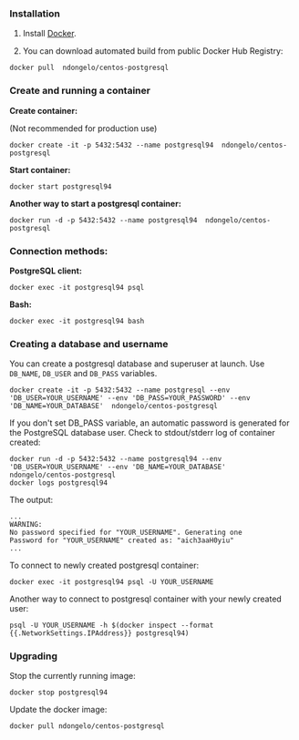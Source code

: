 
### Installation

1. Install [Docker](https://www.docker.com/).

2. You can download automated build from public Docker Hub Registry:

``` docker pull  ndongelo/centos-postgresql ```

### Create and running a container

**Create container:**

(Not recommended for production use)

``` docker create -it -p 5432:5432 --name postgresql94  ndongelo/centos-postgresql ```

**Start container:**

``` docker start postgresql94 ```


**Another way to start a postgresql container:**

``` docker run -d -p 5432:5432 --name postgresql94  ndongelo/centos-postgresql ```

### Connection methods:

**PostgreSQL client:**

`docker exec -it postgresql94 psql`

**Bash:**

`docker exec -it postgresql94 bash`


### Creating a database and username

You can create a postgresql database and superuser at launch. Use `DB_NAME`, `DB_USER` and `DB_PASS` variables.

```
docker create -it -p 5432:5432 --name postgresql --env 'DB_USER=YOUR_USERNAME' --env 'DB_PASS=YOUR_PASSWORD' --env 'DB_NAME=YOUR_DATABASE'  ndongelo/centos-postgresql

```
 
If you don't set DB_PASS variable, an automatic password is generated for the PostgreSQL database user. Check to stdout/stderr log of container created:

```
docker run -d -p 5432:5432 --name postgresql94 --env 'DB_USER=YOUR_USERNAME' --env 'DB_NAME=YOUR_DATABASE'  ndongelo/centos-postgresql
docker logs postgresql94
```

The output:

```
...
WARNING: 
No password specified for "YOUR_USERNAME". Generating one
Password for "YOUR_USERNAME" created as: "aich3aaH0yiu"
...
```

To connect to newly created postgresql container:

`docker exec -it postgresql94 psql -U YOUR_USERNAME`

Another way to connect to postgresql container with your newly created user:

```
psql -U YOUR_USERNAME -h $(docker inspect --format {{.NetworkSettings.IPAddress}} postgresql94)
```


### Upgrading

Stop the currently running image:

``` docker stop postgresql94 ```


Update the docker image:

``` docker pull ndongelo/centos-postgresql ```
